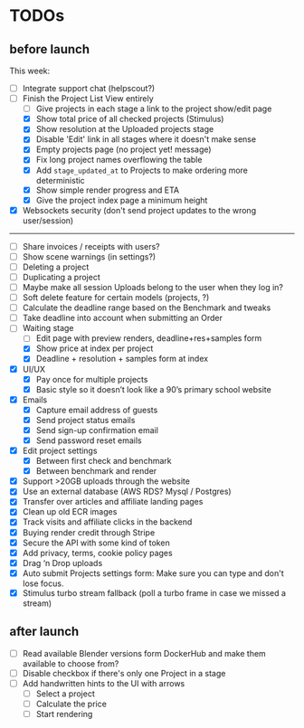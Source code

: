 # TODOs

## before launch

This week:

- [ ]  Integrate support chat (helpscout?)
- [ ]  Finish the Project List View entirely
    - [ ]  Give projects in each stage a link to the project show/edit page
    - [x]  Show total price of all checked projects (Stimulus)
    - [x]  Show resolution at the Uploaded projects stage
    - [x]  Disable 'Edit' link in all stages where it doesn't make sense
    - [x]  Empty projects page (no project yet! message)
    - [x]  Fix long project names overflowing the table
    - [x]  Add `stage_updated_at` to Projects to make ordering more deterministic
    - [x]  Show simple render progress and ETA
    - [x]  Give the project index page a minimum height
- [x]  Websockets security (don't send project updates to the wrong user/session)

---

- [ ]  Share invoices / receipts with users?
- [ ]  Show scene warnings (in settings?)
- [ ]  Deleting a project
- [ ]  Duplicating a project
- [ ]  Maybe make all session Uploads belong to the user when they log in?
- [ ]  Soft delete feature for certain models (projects, ?)
- [ ]  Calculate the deadline range based on the Benchmark and tweaks
- [ ]  Take deadline into account when submitting an Order
- [ ]  Waiting stage
    - [ ]  Edit page with preview renders, deadline+res+samples form
    - [x]  Show price at index per project
    - [x]  Deadline + resolution + samples form at index
- [x]  UI/UX
    - [x]  Pay once for multiple projects
    - [x]  Basic style so it doesn’t look like a 90’s primary school website
- [x]  Emails
    - [x]  Capture email address of guests
    - [x]  Send project status emails
    - [x]  Send sign-up confirmation email
    - [x]  Send password reset emails
- [x]  Edit project settings
    - [x]  Between first check and benchmark
    - [x]  Between benchmark and render
- [x]  Support >20GB uploads through the website
- [x]  Use an external database (AWS RDS? Mysql / Postgres)
- [x]  Transfer over articles and affiliate landing pages
- [x]  Clean up old ECR images
- [x]  Track visits and affiliate clicks in the backend
- [x] Buying render credit through Stripe
- [x] Secure the API with some kind of token
- [x] Add privacy, terms, cookie policy pages
- [x]  Drag ‘n Drop uploads
- [x]  Auto submit Projects settings form: Make sure you can type and don't lose focus.
- [x]  Stimulus turbo stream fallback (poll a turbo frame in case we missed a stream)

## after launch

- [ ] Read available Blender versions form DockerHub and make them available to choose from?
- [ ]  Disable checkbox if there's only one Project in a stage
- [ ]  Add handwritten hints to the UI with arrows
    - [ ]  Select a project
    - [ ]  Calculate the price
    - [ ]  Start rendering
